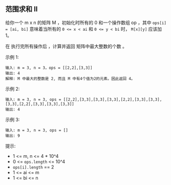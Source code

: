 ## 范围求和 II

给你一个 m x n 的矩阵 M ，初始化时所有的 0 和一个操作数组 op ，其中 `ops[i] = [ai, bi]` 意味着当所有的 `0 <= x < ai` 和 `0 <= y < bi` 时， `M[x][y]` 应该加 1。

在 执行完所有操作后 ，计算并返回 矩阵中最大整数的个数 。


示例 1:

```
输入: m = 3, n = 3，ops = [[2,2],[3,3]]
输出: 4
解释: M 中最大的整数是 2, 而且 M 中有4个值为2的元素。因此返回 4。
```

示例 2:

```
输入: m = 3, n = 3, ops = [[2,2],[3,3],[3,3],[3,3],[2,2],[3,3],[3,3],[3,3],[2,2],[3,3],[3,3],[3,3]]
输出: 4
```

示例 3:

```
输入: m = 3, n = 3, ops = []
输出: 9
```

提示:

* 1 <= m, n <= 4 * 10^4
* 0 <= `ops.length` <= 10^4
* `ops[i].length` == 2
* 1 <= ai <= m
* 1 <= bi <= n